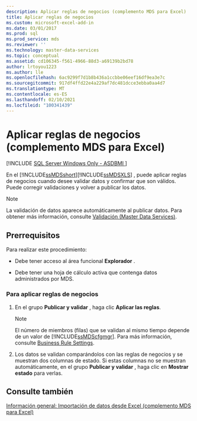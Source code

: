 ```yaml
---
description: Aplicar reglas de negocios (complemento MDS para Excel)
title: Aplicar reglas de negocios
ms.custom: microsoft-excel-add-in
ms.date: 03/01/2017
ms.prod: sql
ms.prod_service: mds
ms.reviewer: ''
ms.technology: master-data-services
ms.topic: conceptual
ms.assetid: cd106345-f561-4966-88d3-a69139b2bd78
author: lrtoyou1223
ms.author: lle
ms.openlocfilehash: 6ac9299f7d1b8b436a1ccbbe06eef16df9ea3e7c
ms.sourcegitcommit: 917df4ffd22e4a229af7dc481dcce3ebba0aa4d7
ms.translationtype: MT
ms.contentlocale: es-ES
ms.lasthandoff: 02/10/2021
ms.locfileid: "100341439"
---
```

# <a name="apply-business-rules-mds-add-in-for-excel"></a>Aplicar reglas de negocios (complemento MDS para Excel)

[!INCLUDE [SQL Server Windows Only - ASDBMI ](../../includes/applies-to-version/sql-windows-only-asdbmi.md)]

  En el [!INCLUDE[ssMDSshort](../../includes/ssmdsshort-md.md)][!INCLUDE[ssMDSXLS](../../includes/ssmdsxls-md.md)] , puede aplicar reglas de negocios cuando desee validar datos y confirmar que son válidos. Puede corregir validaciones y volver a publicar los datos.  
  
> [!NOTE]  
>  La validación de datos aparece automáticamente al publicar datos. Para obtener más información, consulte [Validación &#40;Master Data Services&#41;](../../master-data-services/validation-master-data-services.md).  
  
## <a name="prerequisites"></a>Prerrequisitos  
 Para realizar este procedimiento:  
  
-   Debe tener acceso al área funcional **Explorador** .  
  
-   Debe tener una hoja de cálculo activa que contenga datos administrados por MDS.  
  
### <a name="to-apply-business-rules"></a>Para aplicar reglas de negocios  
  
1.  En el grupo **Publicar y validar** , haga clic **Aplicar las reglas**.  
  
    > [!NOTE]  
    >  El número de miembros (filas) que se validan al mismo tiempo depende de un valor de [!INCLUDE[ssMDScfgmgr](../../includes/ssmdscfgmgr-md.md)]. Para más información, consulte [Business Rule Settings](../../master-data-services/system-settings-master-data-services.md#BusinessRules).  
  
2.  Los datos se validan comparándolos con las reglas de negocios y se muestran dos columnas de estado. Si estas columnas no se muestran automáticamente, en el grupo **Publicar y validar** , haga clic en **Mostrar estado** para verlas.  
  
## <a name="see-also"></a>Consulte también  
 [Información general: Importación de datos desde Excel &#40;complemento MDS para Excel&#41;](../../master-data-services/microsoft-excel-add-in/overview-importing-data-from-excel-mds-add-in-for-excel.md)  
  
  
